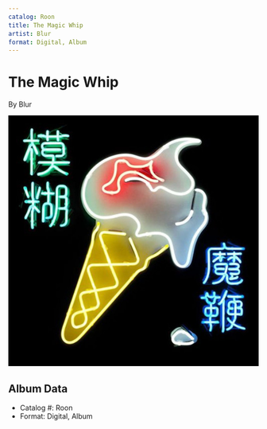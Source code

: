 ```yaml
---
catalog: Roon
title: The Magic Whip
artist: Blur
format: Digital, Album
---
```


# The Magic Whip

By Blur

![](../../assets/albumcovers/Blur-The_Magic_Whip.png)

## Album Data

- Catalog #: Roon
- Format: Digital, Album

